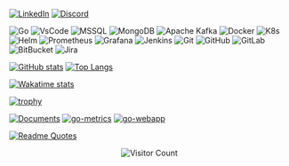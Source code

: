 [![LinkedIn](https://img.shields.io/badge/-Dustin_Ratcliffe-black?style=for-the-badge&logo=linkedin)](https://www.linkedin.com/in/dustin-r-80a20a51/)
[![Discord](https://img.shields.io/badge/-DustyRat%238911-black?style=for-the-badge&logo=discord)](https://discord.com/users/414918938468548608)

![Go](https://img.shields.io/badge/-Go-black?style=flat-square&logo=go)
![VsCode](https://img.shields.io/badge/-VsCode-black?style=flat-square&logo=visualstudiocode)
![MSSQL](https://img.shields.io/badge/-MSSQL-black?style=flat-square&logo=microsoftsqlserver)
![MongoDB](https://img.shields.io/badge/-MongoDB-black?style=flat-square&logo=mongodb)
![Apache Kafka](https://img.shields.io/badge/-Apache_Kafka-black?style=flat-square&logo=apachekafka)
![Docker](https://img.shields.io/badge/-Docker-black?style=flat-square&logo=docker)
![K8s](https://img.shields.io/badge/-K8s-black?style=flat-square&logo=kubernetes)
![Helm](https://img.shields.io/badge/-Helm-black?style=flat-square&logo=helm)
![Prometheus](https://img.shields.io/badge/-Prometheus-black?style=flat-square&logo=prometheus)
![Grafana](https://img.shields.io/badge/-Grafana-black?style=flat-square&logo=grafana)
![Jenkins](https://img.shields.io/badge/-Jenkins-black?style=flat-square&logo=jenkins)
![Git](https://img.shields.io/badge/-Git-black?style=flat-square&logo=git)
![GitHub](https://img.shields.io/badge/-GitHub-black?style=flat-square&logo=github)
![GitLab](https://img.shields.io/badge/-GitLab-black?style=flat-square&logo=gitlab)
![BitBucket](https://img.shields.io/badge/-BitBucket-black?style=flat-square&logo=bitbucket)
![Jira](https://img.shields.io/badge/-Jira-black?style=flat-square&logo=jira)

[![GitHub stats](https://github-readme-stats.vercel.app/api?username=dustyrat&show_icons=true&theme=highcontrast)](https://github.com/dustyrat)
[![Top Langs](https://github-readme-stats.vercel.app/api/top-langs/?username=dustyrat&layout=compact&theme=highcontrast)](https://github.com/dustyrat)

[![Wakatime stats](https://github-readme-stats.vercel.app/api/wakatime?username=dustyrat&theme=highcontrast)](https://wakatime.com/@dustyrat)

[![trophy](https://github-profile-trophy.vercel.app/?username=dustyrat&theme=darkhub)](https://github.com/dustyrat)

[![Documents](https://github-readme-stats.vercel.app/api/pin/?username=dustyrat&repo=Documents&theme=highcontrast)](https://github.com/dustyrat/Documents)
[![go-metrics](https://github-readme-stats.vercel.app/api/pin/?username=dustyrat&repo=go-metrics&theme=highcontrast)](https://github.com/dustyrat/go-metrics)
[![go-webapp](https://github-readme-stats.vercel.app/api/pin/?username=dustyrat&repo=go-webapp&theme=highcontrast)](https://github.com/dustyrat/go-webapp)

[![Readme Quotes](https://quotes-github-readme.vercel.app/api?type=horizontal)](https://github.com/piyushsuthar/github-readme-quotes)

<div align="center">

![Visitor Count](https://profile-counter.glitch.me/dustyrat/count.svg)

</div>
